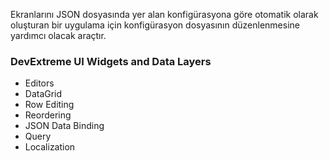 Ekranlarını JSON dosyasında yer alan konfigürasyona göre otomatik olarak oluşturan bir uygulama için konfigürasyon dosyasının düzenlenmesine yardımcı olacak araçtır. 

### DevExtreme UI Widgets and Data Layers
- Editors
-  DataGrid
  - Row Editing
  - Reordering
  - JSON Data Binding
- Query
- Localization

